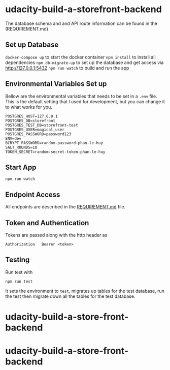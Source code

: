 # udacity-build-a-storefront-backend

The database schema and and API route information can be found in the (REQUIREMENT.md)

## Set up Database

`docker-compose up` to start the docker container
`npm install` to install all dependencies
`npm db-migrate-up` to set up the database and get access via http://127.0.0.1:5432
`npm run watch` to build and run the app

## Environmental Variables Set up

Bellow are the environmental variables that needs to be set in a `.env` file. This is the default setting that I used for development, but you can change it to what works for you.

```
POSTGRES_HOST=127.0.0.1
POSTGRES_DB=storefront
POSTGRES_TEST_DB=storefront-test
POSTGRES_USER=magical_user
POSTGRES_PASSWORD=password123
ENV=dev
BCRYPT_PASSWORD=random-password-phan-le-huy
SALT_ROUNDS=10
TOKEN_SECRET=random-secret-token-phan-le-huy

```

## Start App

`npm run watch`

## Endpoint Access

All endpoints are described in the [REQUIREMENT.md](REQUIREMENTS.md) file.

## Token and Authentication

Tokens are passed along with the http header as

```
Authorization   Bearer <token>
```

## Testing

Run test with

`npm run test`

It sets the environment to `test`, migrates up tables for the test database, run the test then migrate down all the tables for the test database.

# udacity-build-a-store-front-backend

# udacity-build-a-store-front-backend
